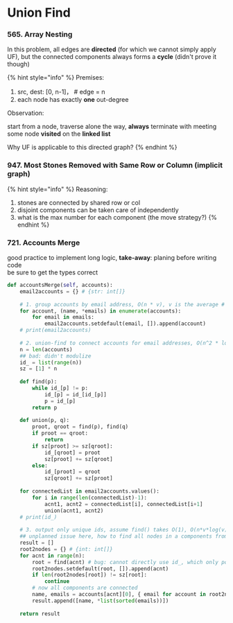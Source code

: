 # Union Find

### 565. Array Nesting

In this problem, all edges are **directed** \(for which we cannot simply apply UF\), but the connected components always forms a **cycle** \(didn't prove it though\)

{% hint style="info" %}
Premises:

1. src, dest: \[0, n-1\]， \# edge = n
2. each node has exactly **one** out-degree

Observation:

start from a node, traverse alone the way, **always** terminate with meeting some node **visited** on the **linked list**

Why UF is applicable to this directed graph?
{% endhint %}

### 947. Most Stones Removed with Same Row or Column \(implicit graph\)

{% hint style="info" %}
Reasoning:

1. stones are connected by shared row or col
2. disjoint components can be taken care of independently
3. what is the max number for each component \(the move strategy?\)
{% endhint %}

### 721. Accounts Merge

good practice to implement long logic, **take-away**: planing before writing code  
be sure to get the types correct

```python
def accountsMerge(self, accounts):
    email2accounts = {} # {str: int[]}        
    
    # 1. group accounts by email address, O(n * v), v is the average # email per account
    for account, (name, *emails) in enumerate(accounts):
        for email in emails:
            email2accounts.setdefault(email, []).append(account)
    # print(email2accounts)
    
    # 2. union-find to connect accounts for email addresses, O(n^2 * logn), merge every pair of account, union takes O(logn)
    n = len(accounts)
    ## bad: didn't modulize
    id_ = list(range(n))
    sz = [1] * n
    
    def find(p):
        while id_[p] != p:
            id_[p] = id_[id_[p]]
            p = id_[p]
        return p
    
    def union(p, q):
        proot, qroot = find(p), find(q)
        if proot == qroot:
            return
        if sz[proot] >= sz[qroot]:
            id_[qroot] = proot
            sz[proot] += sz[qroot]
        else:
            id_[proot] = qroot
            sz[qroot] += sz[proot]
        
    for connectedList in email2accounts.values():
        for i in range(len(connectedList)-1):
            acnt1, acnt2 = connectedList[i], connectedList[i+1]
            union(acnt1, acnt2)
    # print(id_)
    
    # 3. output only unique ids, assume find() takes O(1), O(n*v*log(v)) ~ O(n*v*log(n*v))
    ## unplanned issue here, how to find all nodes in a components from a root
    result = []
    root2nodes = {} # {int: int[]}
    for acnt in range(n):
        root = find(acnt) # bug: cannot directly use id_, which only points to the direct parent
        root2nodes.setdefault(root, []).append(acnt)
        if len(root2nodes[root]) != sz[root]:
            continue
        # now all components are connected
        name, emails = accounts[acnt][0], { email for account in root2nodes[root] for email in accounts[account][1:] }
        result.append([name, *list(sorted(emails))])
        
    return result
```


